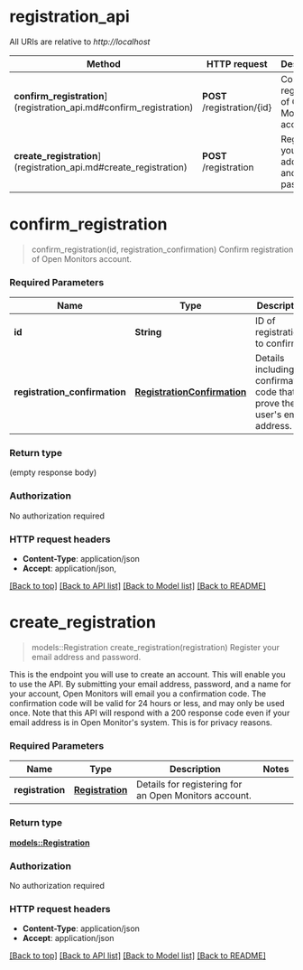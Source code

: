 # registration_api

All URIs are relative to *http://localhost*

Method | HTTP request | Description
------------- | ------------- | -------------
**confirm_registration**](registration_api.md#confirm_registration) | **POST** /registration/{id} | Confirm registration of Open Monitors account.
**create_registration**](registration_api.md#create_registration) | **POST** /registration | Register your email address and password.


# **confirm_registration**
> confirm_registration(id, registration_confirmation)
Confirm registration of Open Monitors account.

### Required Parameters

Name | Type | Description  | Notes
------------- | ------------- | ------------- | -------------
  **id** | **String**| ID of registration to confirm. | 
  **registration_confirmation** | [**RegistrationConfirmation**](RegistrationConfirmation.md)| Details including confirmation code that prove the user's email address. | 

### Return type

 (empty response body)

### Authorization

No authorization required

### HTTP request headers

 - **Content-Type**: application/json
 - **Accept**: application/json, 

[[Back to top]](#) [[Back to API list]](../README.md#documentation-for-api-endpoints) [[Back to Model list]](../README.md#documentation-for-models) [[Back to README]](../README.md)

# **create_registration**
> models::Registration create_registration(registration)
Register your email address and password.

This is the endpoint you will use to create an account. This will enable you to use the API. By submitting your email address, password, and a name for your account, Open Monitors will email you a confirmation code. The confirmation code will be valid for 24 hours or less, and may only be used once. Note that this API will respond with a 200 response code even if your email address is in Open Monitor's system. This is for privacy reasons.

### Required Parameters

Name | Type | Description  | Notes
------------- | ------------- | ------------- | -------------
  **registration** | [**Registration**](Registration.md)| Details for registering for an Open Monitors account. | 

### Return type

[**models::Registration**](Registration.md)

### Authorization

No authorization required

### HTTP request headers

 - **Content-Type**: application/json
 - **Accept**: application/json

[[Back to top]](#) [[Back to API list]](../README.md#documentation-for-api-endpoints) [[Back to Model list]](../README.md#documentation-for-models) [[Back to README]](../README.md)

